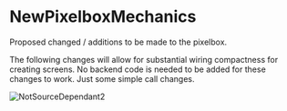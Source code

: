 # NewPixelboxMechanics
Proposed changed / additions to be made to the pixelbox.

The following changes will allow for substantial wiring compactness for creating screens. No backend code is needed to be added for these changes to work. Just some simple call changes.

![NotSourceDependant2](https://user-images.githubusercontent.com/33048298/196849966-128a8afa-6d72-4ffe-915e-fd1a4542218d.gif)
